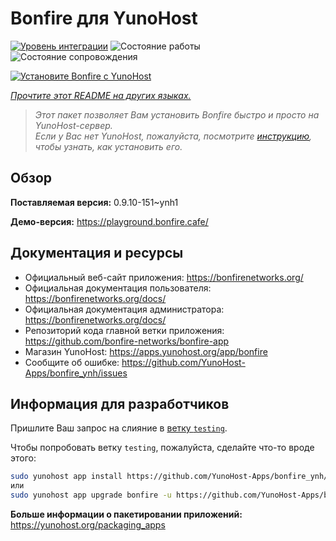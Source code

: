 <!--
Важно: этот README был автоматически сгенерирован <https://github.com/YunoHost/apps/tree/master/tools/readme_generator>
Он НЕ ДОЛЖЕН редактироваться вручную.
-->

# Bonfire для YunoHost

[![Уровень интеграции](https://dash.yunohost.org/integration/bonfire.svg)](https://ci-apps.yunohost.org/ci/apps/bonfire/) ![Состояние работы](https://ci-apps.yunohost.org/ci/badges/bonfire.status.svg) ![Состояние сопровождения](https://ci-apps.yunohost.org/ci/badges/bonfire.maintain.svg)

[![Установите Bonfire с YunoHost](https://install-app.yunohost.org/install-with-yunohost.svg)](https://install-app.yunohost.org/?app=bonfire)

*[Прочтите этот README на других языках.](./ALL_README.md)*

> *Этот пакет позволяет Вам установить Bonfire быстро и просто на YunoHost-сервер.*  
> *Если у Вас нет YunoHost, пожалуйста, посмотрите [инструкцию](https://yunohost.org/install), чтобы узнать, как установить его.*

## Обзор



**Поставляемая версия:** 0.9.10-151~ynh1

**Демо-версия:** <https://playground.bonfire.cafe/>
## Документация и ресурсы

- Официальный веб-сайт приложения: <https://bonfirenetworks.org/>
- Официальная документация пользователя: <https://bonfirenetworks.org/docs/>
- Официальная документация администратора: <https://bonfirenetworks.org/docs/>
- Репозиторий кода главной ветки приложения: <https://github.com/bonfire-networks/bonfire-app>
- Магазин YunoHost: <https://apps.yunohost.org/app/bonfire>
- Сообщите об ошибке: <https://github.com/YunoHost-Apps/bonfire_ynh/issues>

## Информация для разработчиков

Пришлите Ваш запрос на слияние в [ветку `testing`](https://github.com/YunoHost-Apps/bonfire_ynh/tree/testing).

Чтобы попробовать ветку `testing`, пожалуйста, сделайте что-то вроде этого:

```bash
sudo yunohost app install https://github.com/YunoHost-Apps/bonfire_ynh/tree/testing --debug
или
sudo yunohost app upgrade bonfire -u https://github.com/YunoHost-Apps/bonfire_ynh/tree/testing --debug
```

**Больше информации о пакетировании приложений:** <https://yunohost.org/packaging_apps>
